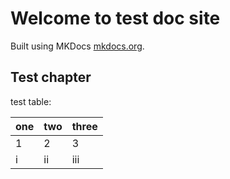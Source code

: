 # Welcome to test doc site

Built using MKDocs [mkdocs.org](http://mkdocs.org).

## Test chapter


test table:

one | two | three
------------ | ------------- | ------------
1 | 2  | 3
i | ii  | iii
